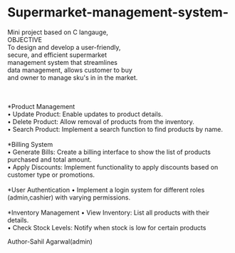 # Supermarket-management-system-
Mini project based on C langauge,<br>
OBJECTIVE<br>
To design and develop a user-friendly,<br>
secure, and efficient supermarket<br>
management system that streamlines<br>
data management, allows customer to buy<br>
and owner to manage sku's in in the market.<br>

<br><br>
*Product Management<br>
• Update Product: Enable updates to product details.<br>
• Delete Product: Allow removal of products from the inventory.<br>
• Search Product: Implement a search function to find products by name.<br><br>
*Billing System<br>
• Generate Bills: Create a billing interface to show the list of products purchased and total amount.<br>
• Apply Discounts: Implement functionality to apply discounts based on customer type or promotions.<br><br>
*User Authentication
• Implement a login system for different roles (admin,cashier) with varying permissions.<br><br>
*Inventory Management
• View Inventory: List all products with their details.<br>
• Check Stock Levels: Notify when stock is low for certain products<br>


Author-Sahil Agarwal(admin)
